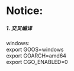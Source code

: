 # **Notice:**

##### 1. 交叉编译

windows:\
export GOOS=windows\
export GOARCH=amd64\
export CGO_ENABLED=0

